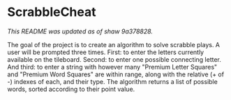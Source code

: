 # ScrabbleCheat
<i>This README was updated as of shaw 9a378828.</i>

The goal of the project is to create 
an algorithm to solve scrabble plays. 
A user will be prompted three times. First: 
to enter the letters currently available on the 
tileboard. Second: to enter one possible connecting 
letter. And third: to enter a string with however many
"Premium Letter Squares" and "Premium Word Squares"
are within range, along with the relative (+ of -) indexes
of each, and their type. The algorithm returns a list of 
possible words, sorted according to their point value.
